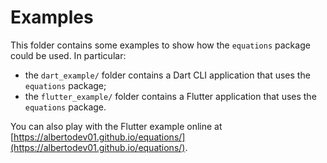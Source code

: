 # Examples

This folder contains some examples to show how the `equations` package could be used. In particular:

  - the `dart_example/` folder contains a Dart CLI application that uses the `equations` package;
  - the `flutter_example/` folder contains a Flutter application that uses the `equations` package.

You can also play with the Flutter example online at [https://albertodev01.github.io/equations/](https://albertodev01.github.io/equations/).
